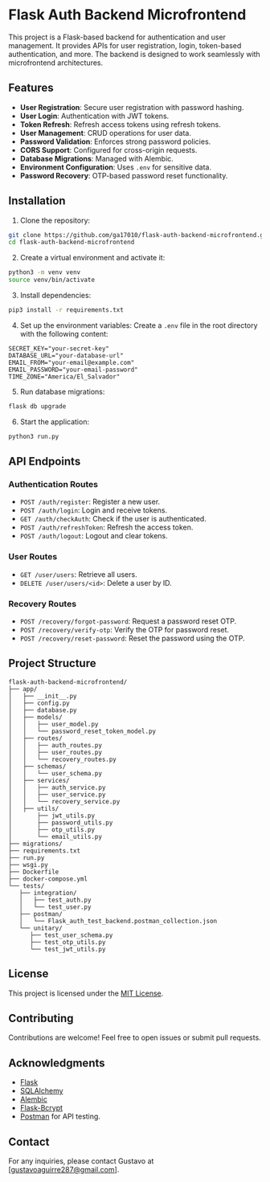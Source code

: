 # Flask Auth Backend Microfrontend

This project is a Flask-based backend for authentication and user management. It provides APIs for user registration, login, token-based authentication, and more. The backend is designed to work seamlessly with microfrontend architectures.

## Features

- **User Registration**: Secure user registration with password hashing.
- **User Login**: Authentication with JWT tokens.
- **Token Refresh**: Refresh access tokens using refresh tokens.
- **User Management**: CRUD operations for user data.
- **Password Validation**: Enforces strong password policies.
- **CORS Support**: Configured for cross-origin requests.
- **Database Migrations**: Managed with Alembic.
- **Environment Configuration**: Uses `.env` for sensitive data.
- **Password Recovery**: OTP-based password reset functionality.

## Installation

1. Clone the repository:
  ```bash
  git clone https://github.com/ga17010/flask-auth-backend-microfrontend.git
  cd flask-auth-backend-microfrontend
  ```

2. Create a virtual environment and activate it:
  ```bash
  python3 -m venv venv
  source venv/bin/activate
  ```

3. Install dependencies:
  ```bash
  pip3 install -r requirements.txt
  ```

4. Set up the environment variables:
  Create a `.env` file in the root directory with the following content:
  ```env
  SECRET_KEY="your-secret-key"
  DATABASE_URL="your-database-url"
  EMAIL_FROM="your-email@example.com"
  EMAIL_PASSWORD="your-email-password"
  TIME_ZONE="America/El_Salvador"
  ```

5. Run database migrations:
  ```bash
  flask db upgrade
  ```

6. Start the application:
  ```bash
  python3 run.py
  ```

## API Endpoints

### Authentication Routes
- `POST /auth/register`: Register a new user.
- `POST /auth/login`: Login and receive tokens.
- `GET /auth/checkAuth`: Check if the user is authenticated.
- `POST /auth/refreshToken`: Refresh the access token.
- `POST /auth/logout`: Logout and clear tokens.

### User Routes
- `GET /user/users`: Retrieve all users.
- `DELETE /user/users/<id>`: Delete a user by ID.

### Recovery Routes
- `POST /recovery/forgot-password`: Request a password reset OTP.
- `POST /recovery/verify-otp`: Verify the OTP for password reset.
- `POST /recovery/reset-password`: Reset the password using the OTP.

## Project Structure

```
flask-auth-backend-microfrontend/
├── app/
│   ├── __init__.py
│   ├── config.py
│   ├── database.py
│   ├── models/
│   │   ├── user_model.py
│   │   └── password_reset_token_model.py
│   ├── routes/
│   │   ├── auth_routes.py
│   │   ├── user_routes.py
│   │   └── recovery_routes.py
│   ├── schemas/
│   │   └── user_schema.py
│   ├── services/
│   │   ├── auth_service.py
│   │   ├── user_service.py
│   │   └── recovery_service.py
│   ├── utils/
│       ├── jwt_utils.py
│       ├── password_utils.py
│       ├── otp_utils.py
│       └── email_utils.py
├── migrations/
├── requirements.txt
├── run.py
├── wsgi.py
├── Dockerfile
├── docker-compose.yml
└── tests/
   ├── integration/
   │   ├── test_auth.py
   │   └── test_user.py
   ├── postman/
   │   └── Flask_auth_test_backend.postman_collection.json
   └── unitary/
      ├── test_user_schema.py
      ├── test_otp_utils.py
      └── test_jwt_utils.py
```

## License

This project is licensed under the [MIT License](LICENSE).

## Contributing

Contributions are welcome! Feel free to open issues or submit pull requests.

## Acknowledgments

- [Flask](https://flask.palletsprojects.com/)
- [SQLAlchemy](https://www.sqlalchemy.org/)
- [Alembic](https://alembic.sqlalchemy.org/)
- [Flask-Bcrypt](https://flask-bcrypt.readthedocs.io/)
- [Postman](https://www.postman.com/) for API testing.

## Contact

For any inquiries, please contact Gustavo at [gustavoaguirre287@gmail.com].  